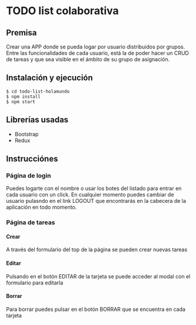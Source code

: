 # TODO list colaborativa

## Premisa
Crear una APP donde se pueda logar por usuario distribuidos por grupos. Entre las funcionalidades de cada usuario, está la de poder hacer un CRUD de tareas y que sea visible en el ámbito de su grupo de asignación.

## Instalación y ejecución
```
$ cd todo-list-holamundo
$ npm install
$ npm start
```

## Librerías usadas
- Bootstrap
- Redux

## Instrucciónes

### Página de login
Puedes logarte con el nombre o usar los botes del listado para entrar en cada usuario con un click. En cualquier momento puedes cambiar de usuario pulasndo en el link LOGOUT que encontrarás en la cabecera de la aplicación en todo momento.

### Página de tareas

#### Crear
A través del formulario del top de la página se pueden crear nuevas tareas

#### Editar
Pulsando en el botón EDITAR de la tarjeta se puede acceder al modal con el formulario para editarla

#### Borrar
Para borrar puedes pulsar en el botón BORRAR que se encuentra en cada tarjeta